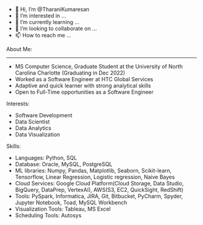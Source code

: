 - 👋 Hi, I’m @TharaniKumaresan
- 👀 I’m interested in ...
- 🌱 I’m currently learning ...
- 💞️ I’m looking to collaborate on ...
- 📫 How to reach me ...

<!---
TharaniKumaresan/TharaniKumaresan is a ✨ special ✨ repository because its `README.md` (this file) appears on your GitHub profile.
You can click the Preview link to take a look at your changes.
--->
About Me:
********
- MS Computer Science, Graduate Student at the University of North Carolina Charlotte (Graduating in Dec 2022)
- Worked as a Software Engineer at HTC Global Services
- Adaptive and quick learner with strong analytical skills
- Open to Full-Time opportunities as a Software Engineer

Interests:
- Software Development 
- Data Scientist
- Data Analytics
- Data Visualization

Skills:
- Languages: Python, SQL
- Database: Oracle, MySQL, PostgreSQL
- ML libraries: Numpy, Pandas, Matplotlib, Seaborn, Scikit-learn, Tensorflow, Linear Regression, Logistic regression, Naive Bayes
- Cloud Services: Google Cloud Platform(Cloud Storage, Data Studio, BigQuery, DataPrep, VertexAI), AWS(S3, EC2, QuickSight, RedShift)
- Tools: PySpark, Informatica, JIRA, Git, Bitbucket, PyCharm, Spyder, Jupyter Notebook, Toad, MySQL Workbench
- Visualization Tools: Tableau, MS Excel
- Scheduling Tools: Autosys
